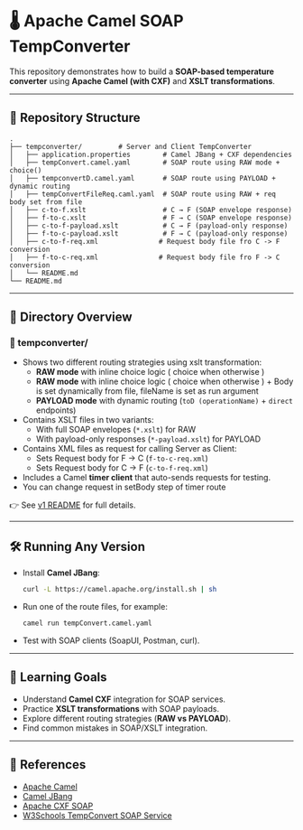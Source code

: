# 🌡️ Apache Camel SOAP TempConverter

This repository demonstrates how to build a **SOAP-based temperature converter** using **Apache Camel (with CXF)** and **XSLT transformations**.  

---

## 📂 Repository Structure
```
.
├── tempconverter/         # Server and Client TempConverter
│   ├── application.properties        # Camel JBang + CXF dependencies
│   ├── tempConvert.camel.yaml        # SOAP route using RAW mode + choice()
│   ├── tempconvertD.camel.yaml       # SOAP route using PAYLOAD + dynamic routing
│   ├── tempConvertFileReq.caml.yaml  # SOAP route using RAW + req body set from file
│   ├── c-to-f.xslt                   # C → F (SOAP envelope response)
│   ├── f-to-c.xslt                   # F → C (SOAP envelope response)
│   ├── c-to-f-payload.xslt           # C → F (payload-only response)
│   ├── f-to-c-payload.xslt           # F → C (payload-only response)
│   ├── c-to-f-req.xml               # Request body file fro C -> F conversion
│   ├── f-to-c-req.xml               # Request body file fro F -> C conversion
│   └── README.md
└── README.md                   
```

---

## 📖 Directory Overview

### 🔹 tempconverter/
- Shows two different routing strategies using xslt transformation:
  - **RAW mode** with inline choice logic ( choice when otherwise )
  - **RAW mode** with inline choice logic ( choice when otherwise ) + Body is set dynamically from file, fileName is set as run argument
  - **PAYLOAD mode** with dynamic routing (`toD (operationName)` + `direct` endpoints)
- Contains XSLT files in two variants:
  - With full SOAP envelopes (`*.xslt`) for RAW
  - With payload-only responses (`*-payload.xslt`) for PAYLOAD
- Contains XML files as request for calling Server as Client:
  - Sets Request body for F -> C (`f-to-c-req.xml`)
  - Sets Request body for C -> F (`c-to-f-req.xml`)
- Includes a Camel **timer client** that auto-sends requests for testing.
- You can change request in setBody step of timer route

👉 See [v1 README](./tempconverter/README.md) for full details.

---

## 🛠️ Running Any Version
- Install **Camel JBang**:
  ```bash
  curl -L https://camel.apache.org/install.sh | sh
  ```
- Run one of the route files, for example:
  ```bash
  camel run tempConvert.camel.yaml
  ```
- Test with SOAP clients (SoapUI, Postman, curl).

---

## 🎯 Learning Goals
- Understand **Camel CXF** integration for SOAP services.
- Practice **XSLT transformations** with SOAP payloads.
- Explore different routing strategies (**RAW vs PAYLOAD**).
- Find common mistakes in SOAP/XSLT integration.

---

## 📖 References
- [Apache Camel](https://camel.apache.org/)
- [Camel JBang](https://camel.apache.org/manual/camel-jbang.html)
- [Apache CXF SOAP](https://cxf.apache.org/)
- [W3Schools TempConvert SOAP Service](https://www.w3schools.com/xml/tempconvert.asmx)

